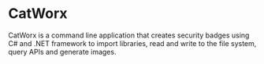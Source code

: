 # CatWorx
CatWorx is a command line application that creates security badges using C# and .NET framework to import libraries, read and write to the file system, query APIs and generate images.
